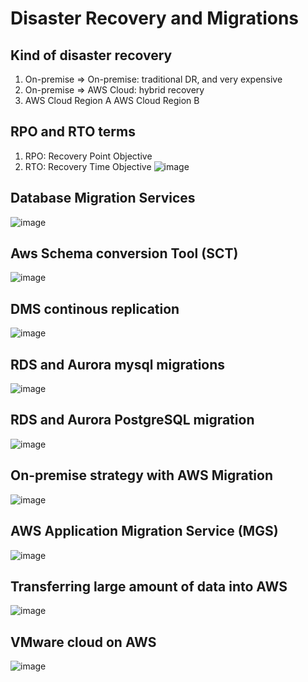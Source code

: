 # Disaster Recovery and Migrations

## Kind of disaster recovery
1. On-premise => On-premise: traditional DR, and very expensive 
2. On-premise => AWS Cloud: hybrid recovery 
3. AWS Cloud Region A AWS Cloud Region B

## RPO and RTO terms
1. RPO: Recovery Point Objective 
2. RTO: Recovery Time Objective
![image](https://github.com/bhargavsp/aws_solution-architect/assets/45779321/00cfff9d-6bcc-4377-af35-8b8d7ce18e4b)

## Database Migration Services
![image](https://github.com/bhargavsp/aws_solution-architect/assets/45779321/77f9d1b3-74da-4aae-9625-7c7ba8bcaf26)

## Aws Schema conversion Tool (SCT)
![image](https://github.com/bhargavsp/aws_solution-architect/assets/45779321/fc04e394-e563-4f9a-b4a6-f52b1fb666fd)

## DMS continous replication
![image](https://github.com/bhargavsp/aws_solution-architect/assets/45779321/aea594fa-d8bf-49e5-8901-5cddd7399625)

## RDS and Aurora mysql migrations
![image](https://github.com/bhargavsp/aws_solution-architect/assets/45779321/067742ad-c3d6-4221-b97e-76253356714c)

## RDS and Aurora PostgreSQL migration
![image](https://github.com/bhargavsp/aws_solution-architect/assets/45779321/fba88587-b913-4494-ac86-a3a4b872c5a3)

## On-premise strategy with AWS Migration
![image](https://github.com/bhargavsp/aws_solution-architect/assets/45779321/279c86de-c19d-4c7b-885f-f5bc22285981)

## AWS Application Migration Service (MGS)
![image](https://github.com/bhargavsp/aws_solution-architect/assets/45779321/61d0c5da-5aed-4f70-b720-d93163883913)

## Transferring large amount of data into AWS
![image](https://github.com/bhargavsp/aws_solution-architect/assets/45779321/d50959ea-7262-4828-8acf-2263c534eada)

## VMware cloud on AWS
![image](https://github.com/bhargavsp/aws_solution-architect/assets/45779321/e5f1aedb-a1a8-485e-9673-ab2ff1cf0526)
